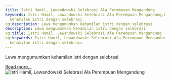 ```yaml
---
title: Istri Hamil, Lewandowski Selebrasi Ala Perempuan Mengandung
keywords: Istri Hamil, Lewandowski Selebrasi Ala Perempuan Mengandung,Lewa mengumumkan
  kehamilan istri dengan selebrasi
og:description: Lewa mengumumkan kehamilan istri dengan selebrasi
description: Lewa mengumumkan kehamilan istri dengan selebrasi
og:title: Istri Hamil, Lewandowski Selebrasi Ala Perempuan Mengandung
og:keywords: Istri Hamil, Lewandowski Selebrasi Ala Perempuan Mengandung,Lewa mengumumkan
  kehamilan istri dengan selebrasi
---
```


Lewa mengumumkan kehamilan istri dengan selebrasi

[Read more...](https://www.sportourism.id/post/5862/istri-hamil-lewandowski-selebrasi-ala-perempuan-mengandung "Istri Hamil, Lewandowski Selebrasi Ala Perempuan Mengandung")
![Istri Hamil, Lewandowski Selebrasi Ala Perempuan Mengandung](https://services.sportourism.id/fileload/lewajpg-6OqC.jpg "Istri Hamil, Lewandowski Selebrasi Ala Perempuan Mengandung")